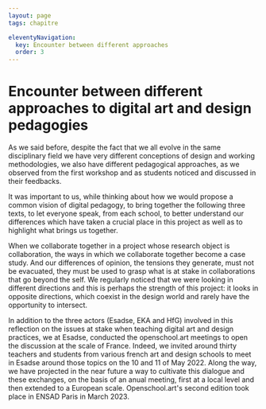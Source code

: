 ```yaml
---
layout: page
tags: chapitre

eleventyNavigation:
  key: Encounter between different approaches
  order: 3
---
```


# Encounter between different approaches to digital art and design pedagogies

As we said before, despite the fact that we all evolve in the same disciplinary field we have very different conceptions of design and working methodologies, we also have different pedagogical approaches, as we observed from the first workshop and as students noticed and discussed in their feedbacks.

It was important to us, while thinking about how we would propose a common vision of digital pedagogy, to bring together the following three texts, to let everyone speak, from each school, to better understand our differences which have taken a crucial place in this project as well as to highlight what brings us together.

When we collaborate together in a project whose research object is collaboration, the ways in which we collaborate together become a case study. And our differences of opinion, the tensions they generate, must not be evacuated, they must be used to grasp what is at stake in collaborations that go beyond the self. We regularly noticed that we were looking in different directions and this is perhaps the strength of this project: it looks in opposite directions, which coexist in the design world and rarely have the opportunity to intersect.

In addition to the three actors (Esadse, EKA and HfG) involved in this reflection on the issues at stake when teaching digital art and design practices, we at Esadse, conducted the openschool.art meetings to open the discussion at the scale of France. Indeed, we invited around thirty teachers and students from various french art and design schools to meet in Esadse around those topics on the 10 and 11 of May 2022. Along the way, we have projected in the near future a way to cultivate this dialogue and these exchanges, on the basis of an anual meeting, first at a local level and then extended to a European scale. Openschool.art's second edition took place in ENSAD Paris in March 2023.
